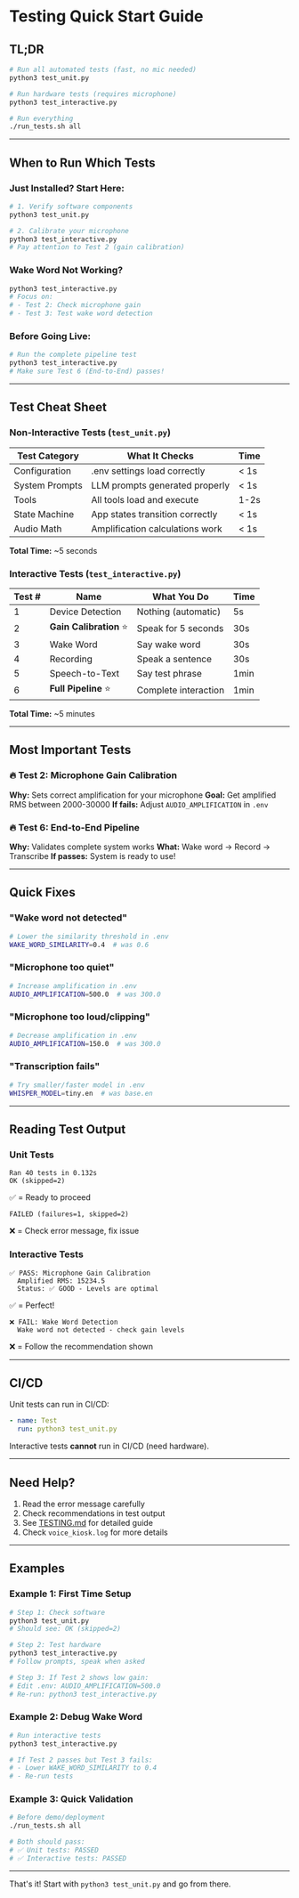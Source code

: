 # Testing Quick Start Guide

## TL;DR

```bash
# Run all automated tests (fast, no mic needed)
python3 test_unit.py

# Run hardware tests (requires microphone)
python3 test_interactive.py

# Run everything
./run_tests.sh all
```

---

## When to Run Which Tests

### Just Installed? Start Here:
```bash
# 1. Verify software components
python3 test_unit.py

# 2. Calibrate your microphone
python3 test_interactive.py
# Pay attention to Test 2 (gain calibration)
```

### Wake Word Not Working?
```bash
python3 test_interactive.py
# Focus on:
# - Test 2: Check microphone gain
# - Test 3: Test wake word detection
```

### Before Going Live:
```bash
# Run the complete pipeline test
python3 test_interactive.py
# Make sure Test 6 (End-to-End) passes!
```

---

## Test Cheat Sheet

### Non-Interactive Tests (`test_unit.py`)
| Test Category | What It Checks | Time |
|---------------|----------------|------|
| Configuration | .env settings load correctly | < 1s |
| System Prompts | LLM prompts generated properly | < 1s |
| Tools | All tools load and execute | 1-2s |
| State Machine | App states transition correctly | < 1s |
| Audio Math | Amplification calculations work | < 1s |

**Total Time:** ~5 seconds

### Interactive Tests (`test_interactive.py`)
| Test # | Name | What You Do | Time |
|--------|------|-------------|------|
| 1 | Device Detection | Nothing (automatic) | 5s |
| 2 | **Gain Calibration** ⭐ | Speak for 5 seconds | 30s |
| 3 | Wake Word | Say wake word | 30s |
| 4 | Recording | Speak a sentence | 30s |
| 5 | Speech-to-Text | Say test phrase | 1min |
| 6 | **Full Pipeline** ⭐ | Complete interaction | 1min |

**Total Time:** ~5 minutes

---

## Most Important Tests

### 🔥 Test 2: Microphone Gain Calibration
**Why:** Sets correct amplification for your microphone
**Goal:** Get amplified RMS between 2000-30000
**If fails:** Adjust `AUDIO_AMPLIFICATION` in `.env`

### 🔥 Test 6: End-to-End Pipeline
**Why:** Validates complete system works
**What:** Wake word → Record → Transcribe
**If passes:** System is ready to use!

---

## Quick Fixes

### "Wake word not detected"
```bash
# Lower the similarity threshold in .env
WAKE_WORD_SIMILARITY=0.4  # was 0.6
```

### "Microphone too quiet"
```bash
# Increase amplification in .env
AUDIO_AMPLIFICATION=500.0  # was 300.0
```

### "Microphone too loud/clipping"
```bash
# Decrease amplification in .env
AUDIO_AMPLIFICATION=150.0  # was 300.0
```

### "Transcription fails"
```bash
# Try smaller/faster model in .env
WHISPER_MODEL=tiny.en  # was base.en
```

---

## Reading Test Output

### Unit Tests
```
Ran 40 tests in 0.132s
OK (skipped=2)
```
✅ = Ready to proceed

```
FAILED (failures=1, skipped=2)
```
❌ = Check error message, fix issue

### Interactive Tests
```
✅ PASS: Microphone Gain Calibration
  Amplified RMS: 15234.5
  Status: ✅ GOOD - Levels are optimal
```
✅ = Perfect!

```
❌ FAIL: Wake Word Detection
  Wake word not detected - check gain levels
```
❌ = Follow the recommendation shown

---

## CI/CD

Unit tests can run in CI/CD:
```yaml
- name: Test
  run: python3 test_unit.py
```

Interactive tests **cannot** run in CI/CD (need hardware).

---

## Need Help?

1. Read the error message carefully
2. Check recommendations in test output
3. See [TESTING.md](TESTING.md) for detailed guide
4. Check `voice_kiosk.log` for more details

---

## Examples

### Example 1: First Time Setup
```bash
# Step 1: Check software
python3 test_unit.py
# Should see: OK (skipped=2)

# Step 2: Test hardware
python3 test_interactive.py
# Follow prompts, speak when asked

# Step 3: If Test 2 shows low gain:
# Edit .env: AUDIO_AMPLIFICATION=500.0
# Re-run: python3 test_interactive.py
```

### Example 2: Debug Wake Word
```bash
# Run interactive tests
python3 test_interactive.py

# If Test 2 passes but Test 3 fails:
# - Lower WAKE_WORD_SIMILARITY to 0.4
# - Re-run tests
```

### Example 3: Quick Validation
```bash
# Before demo/deployment
./run_tests.sh all

# Both should pass:
# ✅ Unit tests: PASSED
# ✅ Interactive tests: PASSED
```

---

That's it! Start with `python3 test_unit.py` and go from there.
